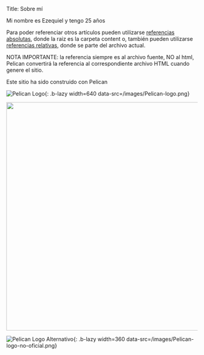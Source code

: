 Title: Sobre mí

Mi nombre es Ezequiel y tengo 25 años

Para poder referenciar otros artículos pueden utilizarse [referencias absolutas]({filename}/Curso/mi-primer-articulo.md), donde la raiz es la carpeta content o, también pueden utilizarse [referencias relativas]({filename}../Curso/mi-primer-articulo.md), donde se parte del archivo actual.

NOTA IMPORTANTE: la referencia siempre es al archivo fuente, NO al html, Pelican convertirá la referencia al correspondiente archivo HTML cuando genere el sitio.


Este sitio ha sido construido con Pelican

![Pelican Logo]({static}/images/Pelican-logo-thumbnail.png){: .b-lazy width=640 data-src=/images/Pelican-logo.png}

<img class="b-lazy" src="{static}/images/Pelican-logo-thumbnail.png" data-src="/images/Pelican-logo.png" width=600>

![Pelican Logo Alternativo]({attach}/images/Pelican-logo-no-oficial-thumbnail.png){: .b-lazy width=360 data-src=/images/Pelican-logo-no-oficial.png}